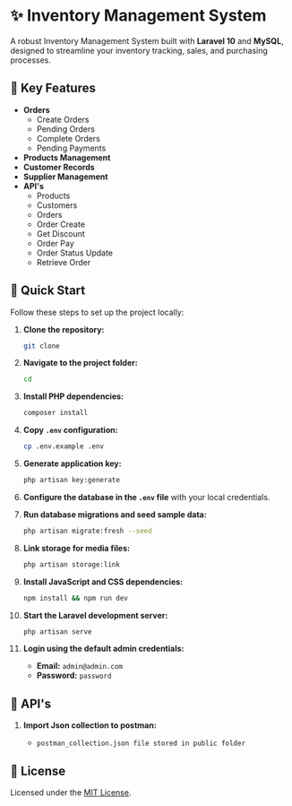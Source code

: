 # ✨ Inventory Management System

A robust Inventory Management System built with **Laravel 10** and **MySQL**, designed to streamline your inventory tracking, sales, and purchasing processes.

## 🌟 Key Features

- **Orders**
  - Create Orders
  - Pending Orders
  - Complete Orders
  - Pending Payments
- **Products Management**
- **Customer Records**
- **Supplier Management**
- **API's**
  - Products
  - Customers
  - Orders
  - Order Create
  - Get Discount
  - Order Pay
  - Order Status Update
  - Retrieve Order

## 🚀 Quick Start

Follow these steps to set up the project locally:

1. **Clone the repository:**

    ```bash
    git clone
    ```

2. **Navigate to the project folder:**

    ```bash
    cd
    ```

3. **Install PHP dependencies:**

    ```bash
    composer install
    ```

4. **Copy `.env` configuration:**

    ```bash
    cp .env.example .env
    ```

5. **Generate application key:**

    ```bash
    php artisan key:generate
    ```

6. **Configure the database in the `.env` file** with your local credentials.

7. **Run database migrations and seed sample data:**

    ```bash
    php artisan migrate:fresh --seed
    ```

8. **Link storage for media files:**

    ```bash
    php artisan storage:link
    ```

9. **Install JavaScript and CSS dependencies:**

    ```bash
    npm install && npm run dev
    ```

10. **Start the Laravel development server:**

    ```bash
    php artisan serve
    ```

11. **Login using the default admin credentials:**

    - **Email:** `admin@admin.com`
    - **Password:** `password`

## 🚀 API's

1. **Import Json collection to postman:**

    - `postman_collection.json file stored in public folder`

## 📄 License

Licensed under the [MIT License](LICENSE).
